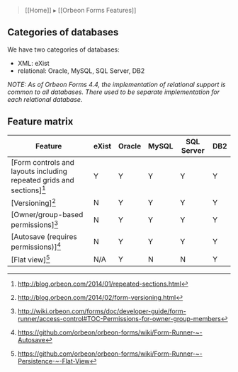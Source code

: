 > [[Home]] ▸ [[Orbeon Forms Features]]

## Categories of databases

We have two categories of databases:

- XML: eXist
- relational: Oracle, MySQL, SQL Server, DB2

*NOTE: As of Orbeon Forms 4.4, the implementation of relational support is common to all databases. There used to be separate implementation for each relational database.*

## Feature matrix

Feature                              | eXist | Oracle | MySQL | SQL Server | DB2
-------------------------------------|-------|--------|-------|------------|----
[Form controls and layouts including repeated grids and sections][^1]    | Y     | Y      |Y      |Y           |Y
[Versioning][^2]                     | N     | Y      |Y      |Y           |Y
[Owner/group-based permissions][^3]  | N     | Y      |Y      |Y           |Y
[Autosave (requires permissions)][^4]| N     | Y      |Y      |Y           |Y
[Flat view][^5]                      | N/A   | Y      |N      |N           |Y

[^1]: http://blog.orbeon.com/2014/01/repeated-sections.html
[^2]: http://blog.orbeon.com/2014/02/form-versioning.html
[^3]: http://wiki.orbeon.com/forms/doc/developer-guide/form-runner/access-control#TOC-Permissions-for-owner-group-members
[^4]: https://github.com/orbeon/orbeon-forms/wiki/Form-Runner-~-Autosave
[^5]: https://github.com/orbeon/orbeon-forms/wiki/Form-Runner-~-Persistence-~-Flat-View